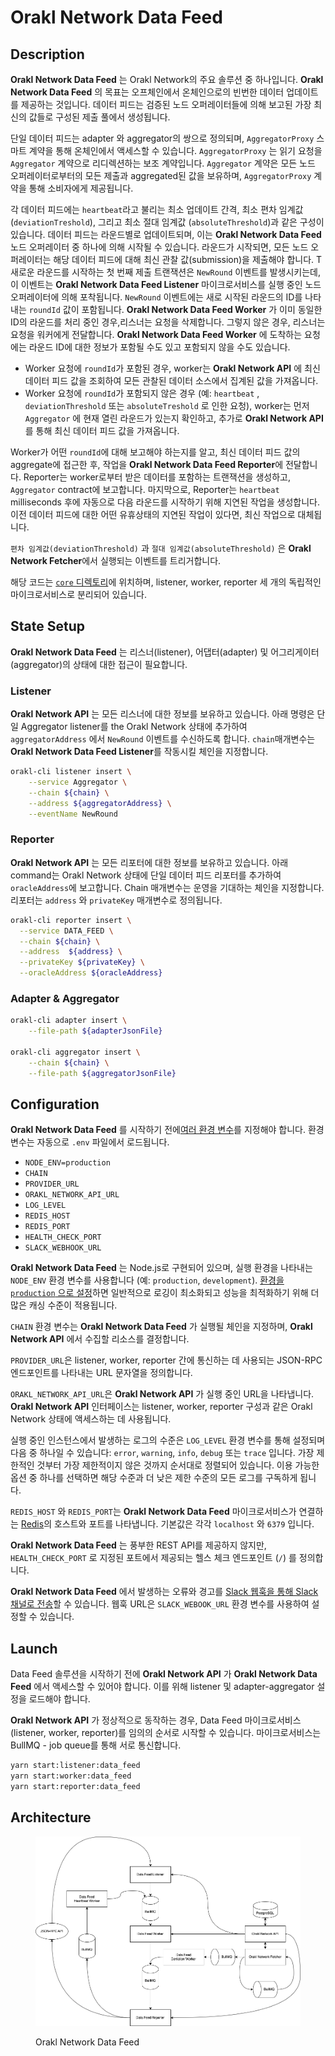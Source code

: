 # Orakl Network Data Feed

## Description

**Orakl Network Data Feed** 는 Orakl Network의 주요 솔루션 중 하나입니다. **Orakl Network Data Feed** 의 목표는 오프체인에서 온체인으로의 빈번한 데이터 업데이트를 제공하는 것입니다. 데이터 피드는 검증된 노드 오퍼레이터들에 의해 보고된 가장 최신의 값들로 구성된 제출 풀에서 생성됩니다.

단일 데이터 피드는 adapter 와 aggregator의 쌍으로 정의되며, `AggregatorProxy` 스마트 계약을 통해 온체인에서 액세스할 수 있습니다. `AggregatorProxy` 는 읽기 요청을 `Aggregator` 계약으로 리디렉션하는 보조 계약입니다. `Aggregator` 계약은 모든 노드 오퍼레이터로부터의 모든 제출과 aggregated된 값을 보유하며, `AggregatorProxy` 계약을 통해 소비자에게 제공됩니다.

각 데이터 피드에는 `heartbeat`라고 불리는 최소 업데이트 간격, 최소 편차 임계값(`deviationTreshold`), 그리고 최소 절대 임계값 (`absoluteThreshold`)과 같은 구성이 있습니다. 데이터 피드는 라운드별로 업데이트되며, 이는 **Orakl Network Data Feed** 노드 오퍼레이터 중 하나에 의해 시작될 수 있습니다. 라운드가 시작되면, 모든 노드 오퍼레이터는 해당 데이터 피드에 대해 최신 관찰 값(submission)을 제출해야 합니다. T새로운 라운드를 시작하는 첫 번째 제출 트랜잭션은 `NewRound` 이벤트를 발생시키는데, 이 이벤트는 **Orakl Network Data Feed Listener** 마이크로서비스를 실행 중인 노드 오퍼레이터에 의해 포착됩니다. `NewRound` 이벤트에는 새로 시작된 라운드의 ID를 나타내는 `roundId` 값이 포함됩니다. **Orakl Network Data Feed Worker** 가 이미 동일한 ID의 라운드를 처리 중인 경우,리스너는 요청을 삭제합니다. 그렇지 않은 경우, 리스너는 요청을 워커에게 전달합니다. **Orakl Network Data Feed Worker** 에 도착하는 요청에는 라운드 ID에 대한 정보가 포함될 수도 있고 포함되지 않을 수도 있습니다.

- Worker 요청에 `roundId`가 포함된 경우, worker는 **Orakl Network API** 에 최신 데이터 피드 값을 조회하여 모든 관찰된 데이터 소스에서 집계된 값을 가져옵니다.
- Worker 요청에 `roundId`가 포함되지 않은 경우 (예: `heartbeat` , `deviationThreshold` 또는 `absoluteTreshold` 로 인한 요청), worker는 먼저 `Aggregator` 에 현재 열린 라운드가 있는지 확인하고, 추가로 **Orakl Network API** 를 통해 최신 데이터 피드 값을 가져옵니다.

Worker가 어떤 `roundId`에 대해 보고해야 하는지를 알고, 최신 데이터 피드 값의 aggregate에 접근한 후, 작업을 **Orakl Network Data Feed Reporter**에 전달합니다. Reporter는 worker로부터 받은 데이터를 포함하는 트랜잭션을 생성하고, `Aggregator` contract에 보고합니다. 마지막으로, Reporter는 `heartbeat` milliseconds 후에 자동으로 다음 라운드를 시작하기 위해 지연된 작업을 생성합니다.이전 데이터 피드에 대한 어떤 유휴상태의 지연된 작업이 있다면, 최신 작업으로 대체됩니다.

`편차 임계값(deviationThreshold)` 과 `절대 임계값(absoluteThreshold)` 은 **Orakl Network Fetcher**에서 실행되는 이벤트를 트리거합니다.

해당 코드는 [`core` 디렉토리](https://github.com/Bisonai/orakl/tree/master/core)에 위치하며, listener, worker, reporter 세 개의 독립적인 마이크로서비스로 분리되어 있습니다.

## State Setup

**Orakl Network Data Feed** 는 리스너(listener), 어댑터(adapter) 및 어그리게이터(aggregator)의 상태에 대한 접근이 필요합니다.

### Listener

**Orakl Network API** 는 모든 리스너에 대한 정보를 보유하고 있습니다. 아래 명령은 단일 Aggregator listener를 the Orakl Network 상태에 추가하여 `aggregatorAddress` 에서 `NewRound` 이벤트를 수신하도록 합니다. `chain`매개변수는 **Orakl Network Data Feed Listener**를 작동시킬 체인을 지정합니다.

```sh
orakl-cli listener insert \
    --service Aggregator \
    --chain ${chain} \
    --address ${aggregatorAddress} \
    --eventName NewRound
```

### Reporter

**Orakl Network API** 는 모든 리포터에 대한 정보를 보유하고 있습니다. 아래 command는 Orakl Network 상태에 단일 데이터 피드 리포터를 추가하여 `oracleAddress`에 보고합니다. Chain 매개변수는 운영을 기대하는 체인을 지정합니다. 리포터는 `address` 와 `privateKey` 매개변수로 정의됩니다.

```sh
orakl-cli reporter insert \
  --service DATA_FEED \
  --chain ${chain} \
  --address  ${address} \
  --privateKey ${privateKey} \
  --oracleAddress ${oracleAddress}
```

### Adapter & Aggregator

```sh
orakl-cli adapter insert \
    --file-path ${adapterJsonFile}

orakl-cli aggregator insert \
    --chain ${chain} \
    --file-path ${aggregatorJsonFile}
```

## Configuration

**Orakl Network Data Feed** 를 시작하기 전에[여러 환경 변수](https://github.com/Bisonai/orakl/blob/master/core/.env.example)를 지정해야 합니다. 환경 변수는 자동으로 `.env` 파일에서 로드됩니다.

- `NODE_ENV=production`
- `CHAIN`
- `PROVIDER_URL`
- `ORAKL_NETWORK_API_URL`
- `LOG_LEVEL`
- `REDIS_HOST`
- `REDIS_PORT`
- `HEALTH_CHECK_PORT`
- `SLACK_WEBHOOK_URL`

**Orakl Network Data Feed** 는 Node.js로 구현되어 있으며, 실행 환경을 나타내는 `NODE_ENV` 환경 변수를 사용합니다 (예: `production`, `development`). [환경을 `production` 으로 설정](https://nodejs.org/en/learn/getting-started/nodejs-the-difference-between-development-and-production)하면 일반적으로 로깅이 최소화되고 성능을 최적화하기 위해 더 많은 캐싱 수준이 적용됩니다.

`CHAIN` 환경 변수는 **Orakl Network Data Feed** 가 실행될 체인을 지정하며, **Orakl Network API** 에서 수집할 리소스를 결정합니다.

`PROVIDER_URL`은 listener, worker, reporter 간에 통신하는 데 사용되는 JSON-RPC 엔드포인트를 나타내는 URL 문자열을 정의합니다.

`ORAKL_NETWORK_API_URL`은 **Orakl Network API** 가 실행 중인 URL을 나타냅니다. **Orakl Network API** 인터페이스는 listener, worker, reporter 구성과 같은 Orakl Network 상태에 액세스하는 데 사용됩니다.

실행 중인 인스턴스에서 발생하는 로그의 수준은 `LOG_LEVEL` 환경 변수를 통해 설정되며 다음 중 하나일 수 있습니다: `error`, `warning`, `info`, `debug` 또는 `trace` 입니다. 가장 제한적인 것부터 가장 제한적이지 않은 것까지 순서대로 정렬되어 있습니다. 이용 가능한 옵션 중 하나를 선택하면 해당 수준과 더 낮은 제한 수준의 모든 로그를 구독하게 됩니다.

`REDIS_HOST` 와 `REDIS_PORT`는 **Orakl Network Data Feed** 마이크로서비스가 연결하는 [Redis](https://redis.io/)의 호스트와 포트를 나타냅니다. 기본값은 각각 `localhost` 와 `6379` 입니다.&#x20;

**Orakl Network Data Feed** 는 풍부한 REST API를 제공하지 않지만, `HEALTH_CHECK_PORT` 로 지정된 포트에서 제공되는 헬스 체크 엔드포인트 (`/`) 를 정의합니다.

**Orakl Network Data Feed** 에서 발생하는 오류와 경고를 [Slack 웹훅을 통해 Slack 채널로 전송](https://api.slack.com/messaging/webhooks)할 수 있습니다. 웹훅 URL은 `SLACK_WEBOOK_URL` 환경 변수를 사용하여 설정할 수 있습니다.

## Launch

Data Feed 솔루션을 시작하기 전에 **Orakl Network API** 가 **Orakl Network Data Feed** 에서 액세스할 수 있어야 합니다. 이를 위해 listener 및 adapter-aggregator 설정을 로드해야 합니다.

**Orakl Network API** 가 정상적으로 동작하는 경우, Data Feed 마이크로서비스 (listener, worker, reporter)를 임의의 순서로 시작할 수 있습니다. 마이크로서비스는 BullMQ - job queue를 통해 서로 통신합니다.

```sh
yarn start:listener:data_feed
yarn start:worker:data_feed
yarn start:reporter:data_feed
```

## Architecture

<figure><img src="../.gitbook/assets/orakl-network-data-feed.png" alt=""><figcaption><p>Orakl Network Data Feed</p></figcaption></figure>

